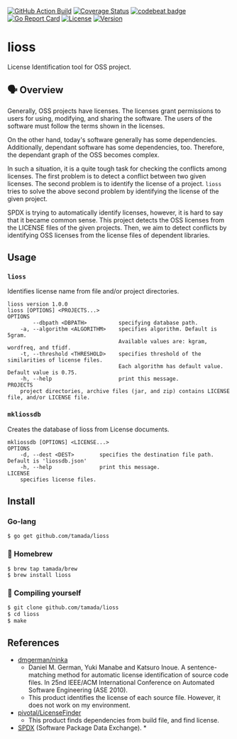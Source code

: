 [![GitHub Action Build](https://github.com/tamada/lioss/workflows/build/badge.svg?branch=master)](https://github.com/tamada/lioss/actions?workflow=build)
[![Coverage Status](https://coveralls.io/repos/github/tamada/lioss/badge.svg?branch=master)](https://coveralls.io/github/tamada/lioss?branch=master)
[![codebeat badge](https://codebeat.co/badges/dc3481f5-852b-4537-a5f5-150e2bfa998c)](https://codebeat.co/projects/github-com-tamada-lioss-master)
[![Go Report Card](https://goreportcard.com/badge/github.com/tamada/lioss)](https://goreportcard.com/report/github.com/tamada/lioss)
[![License](https://img.shields.io/badge/License-WTFPL-blue.svg)](https://github.com/tamada/lioss/blob/master/LICENSE)
[![Version](https://img.shields.io/badge/Version-1.0.0-yellowgreen.svg)](https://github.com/tamada/lioss/releases/tag/v1.0.0)

# lioss

License Identification tool for OSS project.

## :speaking_head: Overview

Generally, OSS projects have licenses.
The licenses grant permissions to users for using, modifying, and sharing the software.
The users of the software must follow the terms shown in the licenses.

On the other hand, today's software generally has some dependencies.
Additionally, dependant software has some dependencies, too.
Therefore, the dependant graph of the OSS becomes complex.

In such a situation, it is a quite tough task for checking the conflicts among licenses.
The first problem is to detect a conflict between two given licenses.
The second problem is to identify the license of a project.
`lioss` tries to solve the above second problem by identifying the license of the given project.

SPDX is trying to automatically identify licenses, however,  it is hard to say that it became common sense.
This project detects the OSS licenses from the LICENSE files of the given projects.
Then, we aim to detect conflicts by identifying OSS licenses from the license files of dependent libraries.


## Usage

### `lioss`

Identifies license name from file and/or project directories.

```
lioss version 1.0.0
lioss [OPTIONS] <PROJECTS...>
OPTIONS
        --dbpath <DBPATH>          specifying database path.
    -a, --algorithm <ALGORITHM>    specifies algorithm. Default is 5gram.
                                   Available values are: kgram, wordfreq, and tfidf.
    -t, --threshold <THRESHOLD>    specifies threshold of the similarities of license files.
                                   Each algorithm has default value. Default value is 0.75.
    -h, --help                     print this message.
PROJECTS
    project directories, archive files (jar, and zip) contains LICENSE file, and/or LICENSE file.
```

### `mkliossdb`

Creates the database of lioss from License documents.

```
mkliossdb [OPTIONS] <LICENSE...>
OPTIONS
    -d, --dest <DEST>        specifies the destination file path. Default is 'liossdb.json'
    -h, --help               print this message.
LICENSE
    specifies license files.
```

## Install

### Go-lang

```
$ go get github.com/tamada/lioss
```

### :beer: Homebrew

```
$ brew tap tamada/brew
$ brew install lioss
```

### :muscle: Compiling yourself

```sh
$ git clone github.com/tamada/lioss
$ cd lioss
$ make
```

## References

* [dmgerman/ninka](https://github.com/dmgerman/ninka)
    * Daniel M. German, Yuki Manabe and Katsuro Inoue. A sentence-matching method for automatic license identification of source code files. In 25nd IEEE/ACM International Conference on Automated Software Engineering (ASE 2010).
    * This product identifies the license of each source file.
      However, it does not work on my environment.
* [pivotal/LicenseFinder](https://github.com/pivotal/LicenseFinder)
    * This product finds dependencies from build file, and find license.
* [SPDX](https://spdx.org) (Software Package Data Exchange).
    * 
